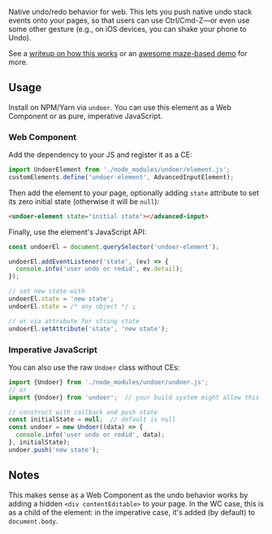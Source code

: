 Native undo/redo behavior for web.
This lets you push native undo stack events onto your pages, so that users can use Ctrl/Cmd-Z—or even use some other gesture (e.g., on iOS devices, you can shake your phone to Undo).

See a [writeup on how this works](https://dev.to/chromiumdev/-native-undo--redo-for-the-web-3fl3) or an [awesome maze-based demo](https://codepen.io/samthor/pen/WJvLxd) for more.

## Usage

Install on NPM/Yarn via `undoer`.
You can use this element as a Web Component or as pure, imperative JavaScript.

### Web Component

Add the dependency to your JS and register it as a CE:

```js
import UndoerElement from './node_modules/undoer/element.js';
customElements.define('undoer-element', AdvancedInputElement);
```

Then add the element to your page, optionally adding `state` attribute to set its zero initial state (otherwise it will be `null`):

```html
<undoer-element state="initial state"></advanced-input>
```

Finally, use the element's JavaScript API:

```js
const undoerEl = document.querySelector('undoer-element');

undoerEl.addEventListener('state', (ev) => {
  console.info('user undo or redid', ev.detail);
});

// set new state with
undoerEl.state = 'new state';
undoerEl.state = /* any object */ ;

// or via attribute for string state
undoerEl.setAttribute('state', 'new state');

```

### Imperative JavaScript

You can also use the raw `Undoer` class without CEs:

```js
import {Undoer} from './node_modules/undoer/undoer.js';
// or
import {Undoer} from 'undoer';  // your build system might allow this

// construct with callback and push state
const initialState = null;  // default is null
const undoer = new Undoer((data) => {
  console.info('user undo or redid', data);
}, initialState);
undoer.push('new state');
```

## Notes

This makes sense as a Web Component as the undo behavior works by adding a hidden `<div contentEditable>` to your page.
In the WC case, this is as a child of the element: in the imperative case, it's added (by default) to `document.body`.
